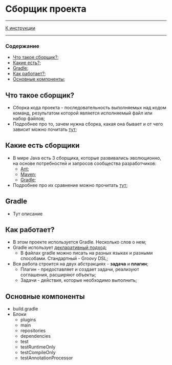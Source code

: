 # Сборщик проекта
***
[К инструкции](Instruction.md)
***
### Содержание
* [Что такое сборщик?](#что-такое-сборщик);
* [Какие есть?](#какие-есть-сборщики);
* [Gradle](#gradle);
* [Как работает?](#как-работает);
* [Основные компоненты](#основные-компоненты);

## Что такое сборщик?
* Сборка кода проекта - последовательность выполняемых над кодом команд, 
результатом которой является исполняемый файл или набор файлов;
* Подробнее про то, зачем нужна сборка, какая она бывает и от чего 
зависит можно почитать [тут](https://www.jetbrains.com/ru-ru/teamcity/ci-cd-guide/automated-builds/);

## Какие есть сборщики
* В мире Java есть 3 сборщика, которые развивались эволюционно, на основе потребностей и запросов сообщества разработчиков:
  * [Ant](https://habr.com/ru/articles/323204/);
  * [Maven](https://habr.com/ru/articles/309222/);
  * [Gradle](https://habr.com/ru/companies/itq_group/articles/711712/);
* Подробнее про их сравнение можно прочитать [тут](https://www.baeldung.com/ant-maven-gradle);

## Gradle
* Тут описание

## Как работает?
* В этом проекте используется Gradle. Несколько слов о нем;
* Gradle использует [декларативный подход](https://ru.wikipedia.org/wiki/Декларативное_программирование);
  * В файлах gradle можно писать на разных языках и разными способами. Стандартный - Groovy DSL;
* Вся работа строится на двух абстракциях - **задача** и **плагин**;
  * Плагин - предоставляет и создает задачи, реализуют соглашения, расширяют объекты;
  * Задачи - действия, которые необходимо выполнить;

## Основные компоненты
* build.gradle
* Блоки
    * plugins
    * main
    * repositories
    * dependencies
    * test
    * testRuntimeOnly
    * testCompileOnly
    * testAnnotationProcessor